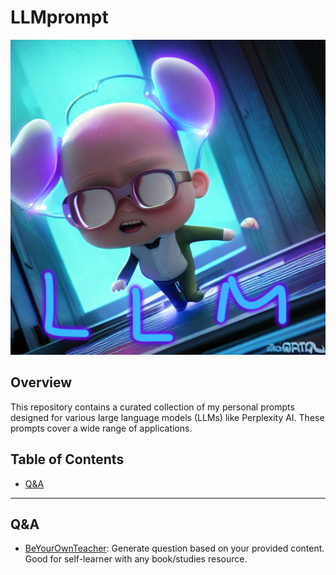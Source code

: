 # LLMprompt
![.](https://github.com/RemusDBD/LLMprompt/blob/main/img/thumbnail.jpg)
## Overview

This repository contains a curated collection of my personal prompts designed for various large language models (LLMs) like Perplexity AI. These prompts cover a wide range of applications.
## Table of Contents

- [Q&A](#Q&A-Prompts)

---
## Q&A

- [BeYourOwnTeacher](https://github.com/RemusDBD/LLMprompt/blob/main/Q%26A/BeYourOwnTeacher.md): Generate question based on your provided content. Good for self-learner with any book/studies resource.
